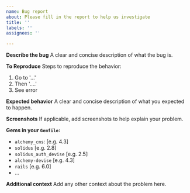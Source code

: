 ```yaml
---
name: Bug report
about: Please fill in the report to help us investigate
title: ''
labels: ''
assignees: ''

---
```


**Describe the bug**
A clear and concise description of what the bug is.

**To Reproduce**
Steps to reproduce the behavior:
1. Go to '...'
2. Then '....'
3. See error

**Expected behavior**
A clear and concise description of what you expected to happen.

**Screenshots**
If applicable, add screenshots to help explain your problem.

**Gems in your `Gemfile`:**
 - `alchemy_cms`: [e.g. 4.3]
 - `solidus` [e.g. 2.8]
 - `solidus_auth_devise` [e.g. 2.5]
 - `alchemy-devise` [e.g. 4.3]
 - `rails` [e.g. 6.0]
 - ...

**Additional context**
Add any other context about the problem here.
